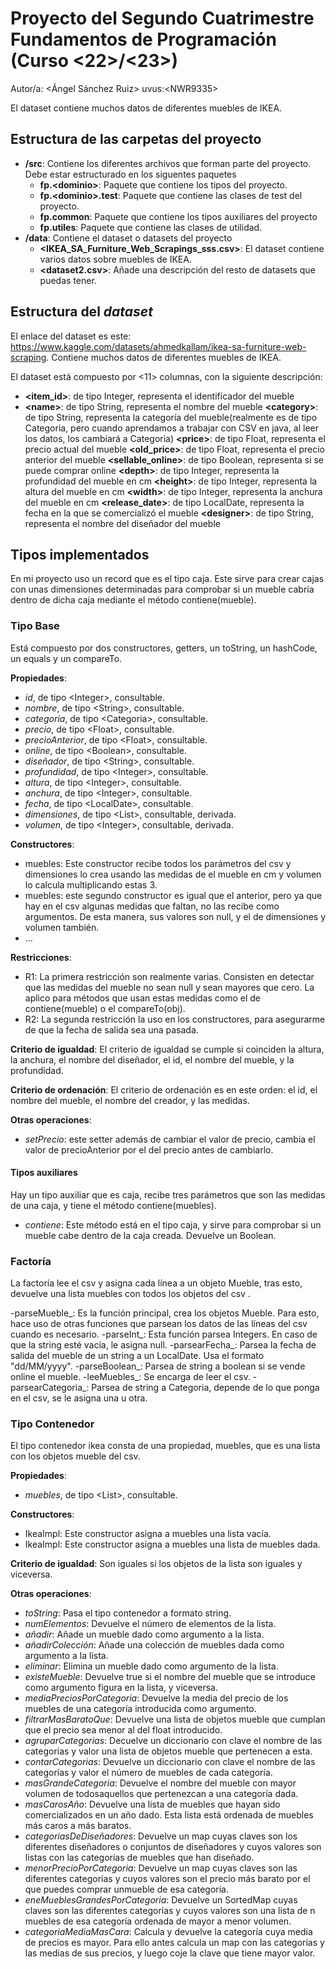 # Proyecto del Segundo Cuatrimestre Fundamentos de Programación (Curso  \<22\>/\<23\>)
Autor/a: \<Ángel Sánchez Ruiz\>   uvus:\<NWR9335\>

El dataset contiene muchos datos de diferentes muebles de IKEA.

## Estructura de las carpetas del proyecto

* **/src**: Contiene los diferentes archivos que forman parte del proyecto. Debe estar estructurado en los siguentes paquetes
  * **fp.\<dominio\>**: Paquete que contiene los tipos del proyecto.
  * **fp.\<dominio\>.test**: Paquete que contiene las clases de test del proyecto.
  * **fp.common**: Paquete que contiene los tipos auxiliares del proyecto
  * **fp.utiles**:  Paquete que contiene las clases de utilidad. 
* **/data**: Contiene el dataset o datasets del proyecto
    * **\<IKEA_SA_Furniture_Web_Scrapings_sss.csv\>**: El dataset contiene varios datos sobre muebles de IKEA.
    * **\<dataset2.csv\>**: Añade una descripción del resto de datasets que puedas tener.
    
## Estructura del *dataset*

El enlace del dataset es este: https://www.kaggle.com/datasets/ahmedkallam/ikea-sa-furniture-web-scraping. Contiene muchos datos de diferentes muebles de IKEA.

El dataset está compuesto por \<11\> columnas, con la siguiente descripción:

* **\<item_id>**: de tipo Integer, representa el identificador del mueble
* **\<name>**: de tipo String, representa el nombre del mueble
  **\<category>**: de tipo String, representa la categoría del mueble(realmente es de tipo Categoria, pero cuando aprendamos a trabajar con CSV en java, al leer los datos, los cambiará a Categoria)
  **\<price>**: de tipo Float, representa el precio actual del mueble
  **\<old_price>**: de tipo Float, representa el precio anterior del mueble
  **\<sellable_online>**: de tipo Boolean, representa si se puede comprar online
  **\<depth>**: de tipo Integer, representa la profundidad del mueble en cm
  **\<height>**: de tipo Integer, representa la altura del mueble en cm
  **\<width>**: de tipo Integer, representa la anchura del mueble en cm
  **\<release_date>**: de tipo LocalDate, representa la fecha en la que se comercializó el mueble
  **\<designer>**: de tipo String, representa el nombre del diseñador del mueble

## Tipos implementados

 En mi proyecto uso un record que es el tipo caja. Este sirve para crear cajas con unas dimensiones determinadas para comprobar si un mueble cabría dentro de dicha caja mediante el método contiene(mueble).

### Tipo Base
Está compuesto por dos constructores, getters, un toString, un hashCode, un equals y un compareTo.

**Propiedades**:

- _id_, de tipo \<Integer\>, consultable.
- _nombre_, de tipo \<String\>, consultable.
- _categoria_, de tipo \<Categoria\>, consultable.
- _precio_, de tipo \<Float\>, consultable.
- _precioAnterior_, de tipo \<Float\>, consultable.
- _online_, de tipo \<Boolean\>, consultable.
- _diseñador_, de tipo \<String\>, consultable.
- _profundidad_, de tipo \<Integer\>, consultable.
- _altura_, de tipo \<Integer\>, consultable.
- _anchura_, de tipo \<Integer\>, consultable.
- _fecha_, de tipo \<LocalDate\>, consultable.
- _dimensiones_, de tipo \<List<Integer>\>, consultable, derivada.
- _volumen_, de tipo \<Integer\>, consultable, derivada.

**Constructores**: 

- muebles: Este constructor recibe todos los parámetros del csv y dimensiones lo crea usando las medidas de el mueble en cm y volumen lo calcula multiplicando estas 3.
- muebles: este segundo constructor es igual que el anterior, pero ya que hay en el csv algunas medidas que faltan, no las recibe como argumentos. De esta manera, sus valores son null, y el de dimensiones y volumen también.
- ...

**Restricciones**:
 
- R1: La primera restricción son realmente varias. Consisten en detectar que las medidas del mueble no sean null y sean mayores que cero. La aplico para métodos que usan estas medidas como el de contiene(mueble) o el compareTo(obj).
- R2: La segunda restricción la uso en los constructores, para asegurarme de que la fecha de salida sea una pasada.
 
**Criterio de igualdad**: El criterio de igualdad se cumple si coinciden la altura, la anchura, el nombre del diseñador, el id, el nombre del mueble, y la profundidad.

**Criterio de ordenación**: El criterio de ordenación es en este orden: el id, el nombre del mueble, el nombre del creador, y las medidas.

**Otras operaciones**:
 
-	_setPrecio_: este setter además de cambiar el valor de precio, cambia el valor de precioAnterior por el del precio antes de cambiarlo.

#### Tipos auxiliares
Hay un tipo auxiliar que es caja, recibe tres parámetros que son las medidas de una caja, y tiene el método contiene(muebles).

-	_contiene_: Este método está en el tipo caja, y sirve para comprobar si un mueble cabe dentro de la caja creada. Devuelve un Boolean.

### Factoría
La factoría lee el csv y asigna cada línea a un objeto Mueble, tras esto, devuelve una lista muebles con todos los objetos del csv .

-parseMueble_: Es la función principal, crea los objetos Mueble. Para esto, hace uso de otras funciones que parsean los datos de las líneas del csv cuando es necesario.
-parseInt_: Esta función parsea Integers. En caso de que la string esté vacía, le asigna null.
-parsearFecha_: Parsea la fecha de salida del mueble de un string a un LocalDate. Usa el formato "dd/MM/yyyy".
-parseBoolean_: Parsea de string a boolean si se vende online el mueble.
-leeMuebles_: Se encarga de leer el csv.
-parsearCategoria_: Parsea de string a Categoria, depende de lo que ponga en el csv, se le asigna una u otra.

### Tipo Contenedor

El tipo contenedor ikea consta de una propiedad, muebles, que es una lista con los objetos mueble del csv.

**Propiedades**:

- _muebles_, de tipo \<List<Mueble>\>, consultable. 

**Constructores**: 

- IkeaImpl: Este constructor asigna a muebles una lista vacía.
- IkeaImpl: Este constructor asigna a muebles una lista de muebles dada.
 
**Criterio de igualdad**: Son iguales si los objetos de la lista son iguales y viceversa.

**Otras operaciones**:
 
-	_toString_: Pasa el tipo contenedor a formato string.
-	_numElementos_: Devuelve el número de elementos de la lista.
-	_añadir_: Añade un mueble dado como argumento a la lista.
-	_añadirColección_: Añade una colección de muebles dada como argumento a la lista.
-	_eliminar_: Elimina un mueble dado como argumento de la lista.
-	_existeMueble_: Devuelve true si el nombre del mueble que se introduce como argumento figura en la lista, y viceversa.
-	_mediaPreciosPorCategoria_: Devuelve la media del precio de los muebles de una categoría introducida como argumento.
-	_filtrarMasBaratoQue_: Devuelve una lista de objetos mueble que cumplan que el precio sea menor al del float introducido.
-	_agruparCategorias_: Decuelve un diccionario con clave el nombre de las categorías y valor una lista de objetos mueble que pertenecen a esta.
-	_contarCategorias_: Devuelve un diccionario con clave el nombre de las categorías y valor el número de muebles de cada categoría.
-	_masGrandeCategoria_: Devuelve el nombre del mueble con mayor volumen de todosaquellos que pertenezcan a una categoría dada.
-	_masCarosAño_: Devuelve una lista de muebles que hayan sido comercializados en un año dado. Esta lista está ordenada de muebles más caros a más baratos.
-	_categoriasDeDiseñadores_: Devuelve un map cuyas claves son los diferentes diseñadores o conjuntos de diseñadores y cuyos valores son listas con las categorías de muebles que han diseñado.
-	_menorPrecioPorCategoria_: Devuelve un map cuyas claves son las diferentes categorías y cuyos valores son el precio más barato por el que puedes comprar unmueble de esa categoría.
-	_eneMueblesGrandesPorCategoria_: Devuelve un SortedMap cuyas claves son las diferentes categorías y cuyos valores son una lista de n muebles de esa categoría ordenada de mayor a menor volumen.
-	_categoriaMediaMasCara_: Calcula y devuelve la categoría cuya media de precios es mayor. Para ello antes calcula un map con las categorías y las medias de sus precios, y luego coje la clave que tiene mayor valor.

 